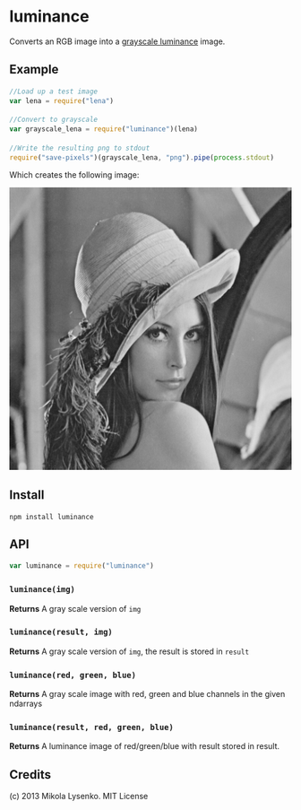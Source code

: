 luminance
=========
Converts an RGB image into a [grayscale luminance](http://en.wikipedia.org/wiki/Grayscale) image.

## Example

```javascript
//Load up a test image
var lena = require("lena")

//Convert to grayscale
var grayscale_lena = require("luminance")(lena)

//Write the resulting png to stdout
require("save-pixels")(grayscale_lena, "png").pipe(process.stdout)
```

Which creates the following image:

<img src="examples/lena.png">

## Install

    npm install luminance
    
## API

```javascript
var luminance = require("luminance")
```

### `luminance(img)`

**Returns** A gray scale version of `img`

### `luminance(result, img)`

**Returns** A gray scale version of `img`, the result is stored in `result`

### `luminance(red, green, blue)`

**Returns** A gray scale image with red, green and blue channels in the given ndarrays

### `luminance(result, red, green, blue)`

**Returns** A luminance image of red/green/blue with result stored in result.

## Credits
(c) 2013 Mikola Lysenko. MIT License